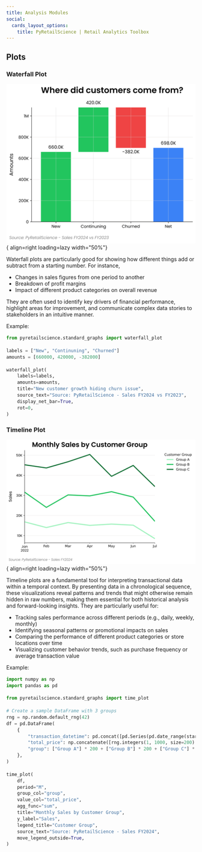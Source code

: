 ```yaml
---
title: Analysis Modules
social:
  cards_layout_options:
    title: PyRetailScience | Retail Analytics Toolbox
---
```


## Plots

### Waterfall Plot

<div class="clear" markdown>

![Image title](assets/images/analysis_modules/waterfall.svg){ align=right loading=lazy width="50%"}

Waterfall plots are particularly good for showing how different things add or subtract from a starting number. For
instance,

- Changes in sales figures from one period to another
- Breakdown of profit margins
- Impact of different product categories on overall revenue

They are often used to identify key drivers of financial performance, highlight areas for improvement, and communicate
complex data stories to stakeholders in an intuitive manner.

</div>

Example:

```python
from pyretailscience.standard_graphs import waterfall_plot

labels = ["New", "Continuning", "Churned"]
amounts = [660000, 420000, -382000]

waterfall_plot(
    labels=labels,
    amounts=amounts,
    title="New customer growth hiding churn issue",
    source_text="Source: PyRetailScience - Sales FY2024 vs FY2023",
    display_net_bar=True,
    rot=0,
)
```

### Timeline Plot

<div class="clear" markdown>

![Image title](assets/images/analysis_modules/time_plot.svg){ align=right loading=lazy width="50%"}

Timeline plots are a fundamental tool for interpreting transactional data within a temporal context. By presenting data
in a chronological sequence, these visualizations reveal patterns and trends that might otherwise remain hidden in raw
numbers, making them essential for both historical analysis and forward-looking insights. They are particularly useful
for:

- Tracking sales performance across different periods (e.g., daily, weekly, monthly)
- Identifying seasonal patterns or promotional impacts on sales
- Comparing the performance of different product categories or store locations over time
- Visualizing customer behavior trends, such as purchase frequency or average transaction value

</div>

Example:

```python
import numpy as np
import pandas as pd

from pyretailscience.standard_graphs import time_plot

# Create a sample DataFrame with 3 groups
rng = np.random.default_rng(42)
df = pd.DataFrame(
    {
        "transaction_datetime": pd.concat([pd.Series(pd.date_range(start="2022-01-01", periods=200, freq="D"))] * 3),
        "total_price": np.concatenate([rng.integers(1, 1000, size=200) * multiplier for multiplier in range(1, 4)]),
        "group": ["Group A"] * 200 + ["Group B"] * 200 + ["Group C"] * 200,
    },
)

time_plot(
    df,
    period="M",
    group_col="group",
    value_col="total_price",
    agg_func="sum",
    title="Monthly Sales by Customer Group",
    y_label="Sales",
    legend_title="Customer Group",
    source_text="Source: PyRetailScience - Sales FY2024",
    move_legend_outside=True,
)
```
